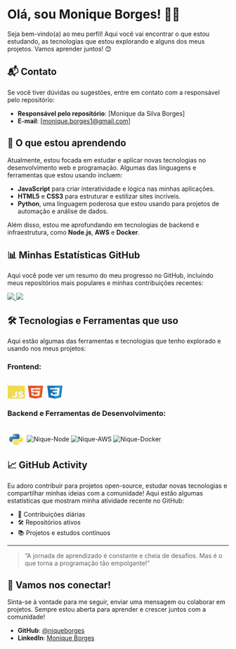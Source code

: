 # **Olá, sou Monique Borges! 👩‍💻**

Seja bem-vindo(a) ao meu perfil! Aqui você vai encontrar o que estou estudando, as tecnologias que estou explorando e alguns dos meus projetos. Vamos aprender juntos! 😊

## **📬 Contato**

Se você tiver dúvidas ou sugestões, entre em contato com a responsável pelo repositório:

- **Responsável pelo repositório**: [Monique da Silva Borges]  
- **E-mail**: [monique.borges1@gmail.com]  


## **🚀 O que estou aprendendo**

Atualmente, estou focada em estudar e aplicar novas tecnologias no desenvolvimento web e programação. Algumas das linguagens e ferramentas que estou usando incluem:

- **JavaScript** para criar interatividade e lógica nas minhas aplicações.
- **HTML5** e **CSS3** para estruturar e estilizar sites incríveis.
- **Python**, uma linguagem poderosa que estou usando para projetos de automação e análise de dados.

Além disso, estou me aprofundando em tecnologias de backend e infraestrutura, como **Node.js**, **AWS** e **Docker**.

## **📊 Minhas Estatísticas GitHub**

Aqui você pode ver um resumo do meu progresso no GitHub, incluindo meus repositórios mais populares e minhas contribuições recentes:

<div>
  <a href="https://github.com/niqueborges">
    <img height="180em" src="https://github-readme-stats.vercel.app/api?username=niqueborges&show_icons=true&theme=dark&include_all_commits=true&count_private=true"/>
  </a>
  <a href="https://github.com/niqueborges">
    <img height="180em" src="https://github-readme-stats.vercel.app/api/top-langs/?username=niqueborges&layout=compact&langs_count=7&theme=dark"/>
  </a>
</div>

## **🛠️ Tecnologias e Ferramentas que uso**

Aqui estão algumas das ferramentas e tecnologias que tenho explorado e usando nos meus projetos:

### **Frontend:**
<div style="display: inline_block"><br>
  <img align="center" alt="Nique-Js" height="30" width="40" src="https://raw.githubusercontent.com/devicons/devicon/master/icons/javascript/javascript-plain.svg">
  <img align="center" alt="Nique-HTML" height="30" width="40" src="https://raw.githubusercontent.com/devicons/devicon/master/icons/html5/html5-original.svg">
  <img align="center" alt="Nique-CSS" height="30" width="40" src="https://raw.githubusercontent.com/devicons/devicon/master/icons/css3/css3-original.svg">
</div>

### **Backend e Ferramentas de Desenvolvimento:**
<div><br>
  <img align="center" alt="Nique-Python" height="30" width="40" src="https://raw.githubusercontent.com/devicons/devicon/master/icons/python/python-original.svg">
  <img align="center" alt="Nique-Node" height="30" width="40" src="https://img.shields.io/badge/Node.js-43853D?style=for-the-badge&logo=node.js&logoColor=white">
  <img align="center" alt="Nique-AWS" height="30" width="40" src="https://img.shields.io/badge/Amazon_AWS-FF9900?style=for-the-badge&logo=amazonaws&logoColor=white">
  <img align="center" alt="Nique-Docker" height="30" width="40" src="https://img.shields.io/badge/docker-%230db7ed.svg?style=for-the-badge&logo=docker&logoColor=white">
</div>

## **📈 GitHub Activity**

Eu adoro contribuir para projetos open-source, estudar novas tecnologias e compartilhar minhas ideias com a comunidade! Aqui estão algumas estatísticas que mostram minha atividade recente no GitHub:

- 🚀 Contribuições diárias
- 🛠️ Repositórios ativos
- 📚 Projetos e estudos contínuos

---

> “A jornada de aprendizado é constante e cheia de desafios. Mas é o que torna a programação tão empolgante!”

## **🔗 Vamos nos conectar!**
Sinta-se à vontade para me seguir, enviar uma mensagem ou colaborar em projetos. Sempre estou aberta para aprender e crescer juntos com a comunidade!

- **GitHub**: [@niqueborges](https://github.com/niqueborges)
- **LinkedIn**: [Monique Borges](https://www.linkedin.com/in/moniquesborges/)


  

  


